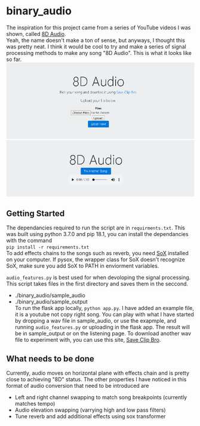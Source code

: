 # binary_audio  

The inspiration for this project came from a series of YouTube videos I was
shown, called [8D Audio](https://www.youtube.com/channel/UCrRpYEytIHGyDgNWO6VbHlQ/videos "Check it out!").  
Yeah, the name doesn't make a ton of sense, but anyways, I thought this was pretty neat. I think it would be cool to try and make a series of signal processing methods to make any song "8D Audio". This is what it looks like so far.
![starting page](./img/front_page.PNG)
![listen page](./img/listen_page.PNG)

## Getting Started  
The dependancies required to run the script are in `requirments.txt`.  This was built using python 3.7.0 and pip 18.1, you can install the dependancies with the command  
`pip install -r requirements.txt`  
To add effects chains to the songs such as reverb, you need [SoX](http://sox.sourceforge.net/) installed on your computer.  If pysox, the wrapper class for SoX doesn't recognize SoX, make sure you add SoX to PATH in enviorment variables.  

`audio_features.py` is best used for when devoloping the signal processing. This script takes files in the first directory and saves them in the seccond.  
* ./binary_audio/sample_audio
* ./binary_audio/sample_output  
To run the flask app locally, `python app.py`.
I have added an example file, it is a youtube not copy right song.  You can play with what I have started by dropping a wav file in sample_audio, or use the exapmple, and running `audio_features.py` or uploading in the flask app.  The result will be in sample_output or on the listening page.  To download another wav file to experiment with, you can use this site, [Save Clip Bro](https://www.saveclipbro.com/).

## What needs to be done   
Currently, audio moves on horizontal plane with effects chain and is pretty close to achieving "8D" status.  The other properties I have noticed in this format of audio conversion that need to be introduced are  

* Left and right channel swapping to match song breakpoints (currently matches tempo)
* Audio elevation swapping (varrying high and low pass filters)
* Tune reverb and add additional effects using sox transformer
